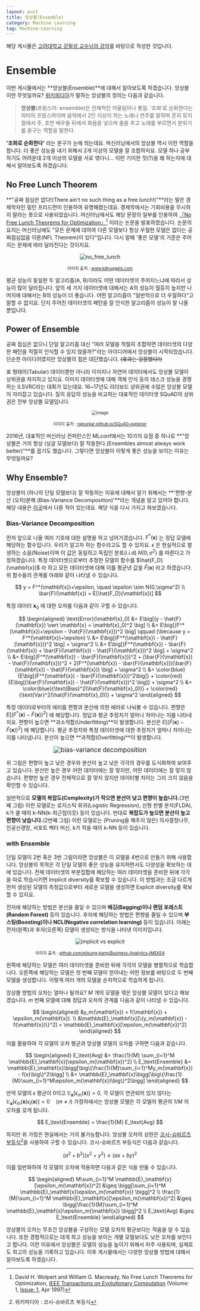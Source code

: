 ```yaml
---
layout: post
title: 앙상블(Ensemble)
category: Machine Learning
tag: Machine-Learning
---
```




해당 게시물은 [고려대학교 강필성 교수님의 강의](https://github.com/pilsung-kang/Business-Analytics-IME654-)를 바탕으로 작성한 것입니다.

# Ensemble

이번 게시물에서는 **앙상블(Ensemble)**에 대해서 알아보도록 하겠습니다. 앙상블이란 무엇일까요? [위키피디아](https://ko.wikipedia.org/wiki/%EC%95%99%EC%83%81%EB%B8%94)가 말하는 앙상블의 정의는 다음과 같습니다.

> **앙상블**(프랑스어: ensemble)은 전체적인 어울림이나 통일. ‘조화’로 순화한다는 의미의 프랑스어이며 음악에서 2인 이상이 하는 노래나 연주를 말하며 흔히 뮤지컬에서 주, 조연 배우들 뒤에서 화음을 넣으며 춤을 추고 노래를 부르면서 분위기를 돋구는 역할을 말한다.

**'조화로 순화한다'** 라는 문구가 눈에 띄는데요. 머신러닝에서의 앙상블 역시 이런 역할을 합니다. 더 좋은 성능을 내기 위해서 2개 이상의 모델을 잘 조합하지요. 모델 하나 공부하기도 어려운데 2개 이상의 모델을 서로 엮다니... 이런 기이한 짓(?)을 왜 하는지에 대해서 알아보도록 하겠습니다.

## No Free Lunch Theorem

**"공짜 점심은 없다!(There ain't no such thing as a free lunch!)"**라는 말은 경제학자인 밀턴 프리드먼이 인용하여 유명해졌는데요. 경제학에서는 기회비용을 무시하지 말라는 뜻으로 사용되었습니다. 머신러닝에서도 해당 문장의 일부를 인용하여 [『No Free Lunch Theorems for Optimization』](https://ieeexplore.ieee.org/document/585893)[^1] 이라는 논문을 발표하였습니다. 논문의 요지는 머신러닝에도 "모든 문제에 대하여 다른 모델보다 항상 우월한 모델은 없다는 공짜점심없음 이론(NFL Theorem)이 있다"입니다. 다시 말해 '좋은 모델'의 기준은 주어지는 문제에 따라 달라진다는 것이지요.

<p align="center"><img src="https://www.kdnuggets.com/wp-content/uploads/Firmin-fig1-no-free-lunch.jpg" alt="no_free_lunch" /></p>

<p align="center" style="font-size:80%">이미지 출처 : <a href="https://www.kdnuggets.com/2019/09/no-free-lunch-data-science.html">www.kdnuggets.com</a></p>

평균 성능이 동일한 두 알고리즘(A, B)이라도 어떤 데이터셋이 주어지느냐에 따라서 성능이 많이 달라집니다. 앞의 세 가지 데이터셋에 대해서는 A의 성능이 월등히 높지만 나머지에 대해서는 B의 성능이 더 좋습니다. 어떤 알고리즘이 "일반적으로 더 우월하다"고 말할 수 없지요. 단지 주어진 데이터셋의 패턴을 잘 인식한 알고리즘이 성능이 잘 나올 뿐입니다.

## Power of Ensemble

공짜 점심은 없으니 단일 알고리즘 대신 "여러 모델을 적절히 조합하면 데이터셋의 다양한 패턴을 적절히 인식할 수 있지 않을까?"라는 아이디어에서 앙상블이 시작되었습니다. 단순한 아이디어였지만 앙상블의 힘은 대단했습니다. ~~(효과는 굉장했다!!)~~

표 형태의(Tabular) 데이터뿐만 아니라 이미지나 자연어 데이터에서도 앙상블 모델이 상위권을 차지하고 있지요. 이미지 데이터셋에 대해 객체 인식 등의 태스크 성능을 경쟁하는 ILSVRC라는 대회가 있는데요. 16~17년도 리더보드 상위권에 수많은 앙상블 모델이 자리잡고 있습니다. 질의 응답의 성능을 비교하는 대표적인 데이터셋 SQuAD의 상위권은 전부 앙상블 모델입니다.

<p align="center"><img src="https://user-images.githubusercontent.com/45377884/111340435-f9082900-86bb-11eb-8ca4-f7f174b465c6.png" alt="image" style="zoom: 80%;" /></p>

<p align="center" style="font-size:80%">이미지 출처 : <a href="https://rajpurkar.github.io/SQuAD-explorer/">rajpurkar.github.io/SQuAD-explorer</a></p>

2016년, 대표적인 머신러닝 컨퍼런스인 MLconf에서는 10가지 요점 중 하나로 **"앙상블은 거의 항상 (싱글 모델보다) 잘 작동한다.(Ensembles almost always work better)"**를 꼽기도 했습니다. 그렇다면 앙상블이 이렇게 좋은 성능을 보이는 이유는 무엇일까요?



## Why Ensemble?

앙상블이 (하나의 단일 모델보다) 잘 작동하는 이유에 대해서 알기 위해서는 **'편향-분산 (오차)분해 (Bias-Variance Decomposition)'**라는 개념을 알고 있어야 합니다. 해당 내용은 [이곳](https://yngie-c.github.io/machine%20learning/2020/04/30/training_test_reg/)에서 다룬 적이 있는데요. 해당 식을 다시 가지고 와보겠습니다.

### Bias-Variance Decomposition

먼저 앞으로 나올 여러 기호에 대한 설명을 하고 넘어가겠습니다. $F^*(\mathbf{x})$ 는 정답 모델에 해당하는 함수입니다. 우리가 알고자 하는 함수라고도 할 수 있지요. $\epsilon$ 은 현실적으로 발생하는 소음(Noise)이며 이 값은 동일하고 독립인 분포(i.i.d) $N(0, \sigma^2)$ 를 따른다고 가정하겠습니다. 특정 데이터셋으로부터 추정한 모델의 함수를 $\hat{F_D}(\mathbf{x})$ 라 하고 모든 데이터셋에 대해 이를 평균낸 값을 $\bar{F}(\mathbf{x})$ 라고 하겠습니다. 위 함수들의 관계를 아래와 같이 나타낼 수 있습니다.


$$
y = F^*(\mathbf{x})+\epsilon, \quad \epsilon \sim N(0,\sigma^2) \\
\bar{F}(\mathbf{x}) = E[\hat{F_D}(\mathbf{x})]
$$


특정 데이터 $\mathbf{x}_0$ 에 대한 오차를 다음과 같이 구할 수 있습니다. 


$$
\begin{aligned}
\text{Error}(\mathbf{x}_0) &= E\big[(y - \hat{F}(\mathbf{x}) \vert \mathbf{x} = \mathbf{x}_0)^2 \big] \\
&= E\big[(F^*(\mathbf{x})+\epsilon - \hat{F}(\mathbf{x}))^2 \big] \qquad (\because y = F^*(\mathbf{x})+\epsilon) \\
&= E\big[(F^*(\mathbf{x}) - \hat{F}(\mathbf{x}))^2 \big] + \sigma^2 \\
&= E\big[(F^*(\mathbf{x}) - \bar{F}(\mathbf{x}) + \bar{F}(\mathbf{x}) - \hat{F}(\mathbf{x}))^2 \big] + \sigma^2 \\
&= E\big[(F^*(\mathbf{x}) - \bar{F}(\mathbf{x}))^2 + (\bar{F}(\mathbf{x}) - \hat{F}(\mathbf{x}))^2 + 2(F^*(\mathbf{x}) - \bar{F}(\mathbf{x}))(\bar{F}(\mathbf{x}) - \hat{F}(\mathbf{x})) \big] + \sigma^2 \\
&= \color{blue}{E\big[(F^*(\mathbf{x}) - \bar{F}(\mathbf{x}))^2\big]} + \color{red}{E\big[(\bar{F}(\mathbf{x}) - \hat{F}(\mathbf{x}))^2 \big]} + \sigma^2 \\
&= \color{blue}{\text{Bias}^2(\hat{F}(\mathbf{x}_0))} + \color{red}{\text{Var}^2(\hat{F}(\mathbf{x}_0))} + \sigma^2
\end{aligned}
$$


특정 데이터로부터의 에러를 편향과 분산에 의한 에러로 나눠볼 수 있습니다. 편향은 $E\big[(F^*(\mathbf{x}) - \bar{F}(\mathbf{x}))^2\big]$ 에 해당합니다. 정답과 평균 추정치가 얼마나 차이나는 지를 나타내지요. 편향이 높으면 **과소적합(Underfitting)**이 발생합니다. 분산은 $E\big[(\bar{F}(\mathbf{x}) - \hat{F}(\mathbf{x}))^2 \big]$ 에 해당합니다. 평균 추정치와 특정 데이터셋에 대한 추정치가 얼마나 차이나는 지를 나타냅니다. 분산이 높으면 **과적합(Overfitting)**이 발생합니다.



<p align="center"><img src="https://media.springernature.com/lw785/springer-static/image/prt%3A978-0-387-30164-8%2F3/MediaObjects/978-0-387-30164-8_3_Part_Fig1-74_HTML.gif" alt="bias-variance decomposition" style="zoom:120%;" /></p>



위 그림은 편향이 높고 낮은 경우와 분산이 높고 낮은 각각의 경우를 도식화하여 보여주고 있습니다. 분산만 높은 경우 어떤 데이터에는 잘 맞지만, 어떤 데이터에는 잘 맞지 않습니다. 편향만 높은 경우 전체적으로 잘 맞지 않지만 데이터별 차이는 그리 크지 않음을 확인할 수 있습니다.

일반적으로 **모델의 복잡도(Complexity)가 작으면 분산이 낮고 편향이 높습니다.**(3번째 그림) 이런 모델로는 로지스틱 회귀(Logistic Regression), 선형 판별 분석(FLDA), k가 클 때의 k-NN(k-최근접이웃) 등이 있습니다. 반대로 **복잡도가 높으면 분산이 높고 편향이 낮습니다.**(2번째 그림) 이런 모델로는 (Pruning을 해주지 않은) 의사결정나무, 인공신경망, 서포트 벡터 머신, k가 작을 때의 k-NN 등이 있습니다.

### with Ensemble

단일 모델이 2번 혹은 3번 그림이라면 앙상블은 이 모델을 4번으로 만들기 위해 사용합니다. 앙상블의 목적은 각 단일 모델의 좋은 성능을 유지하면서도 다양성을 확보하는 데에 있습니다. 전체 데이터셋의 부분집합에 해당하는 여러 데이터셋을 준비한 뒤에 각각을 따로 학습시키면 Implicit diversity를 확보할 수 있습니다. 이 방법과는 조금 다르게 먼저 생성된 모델의 측정값으로부터 새로운 모델을 생성하면 Explicit diversity를 확보할 수 있지요.

전자에 해당하는 방법은 분산을 줄일 수 있으며 **배깅(Bagging)이나 랜덤 포레스트(Random Forest)** 등이 있습니다. 후자에 해당하는 방법은 편향을 줄일 수 있으며 **부스팅(Boosting)이나 NCL(Negative correlation learning)** 등이 있습니다. 아래는 전자(왼쪽)과 후자(오른쪽) 모델이 생성되는 방식을 나타낸 이미지입니다.

<p align="center"><img src="https://user-images.githubusercontent.com/45377884/111492697-3df59380-8780-11eb-917b-e24fa0f82627.png" alt="implicit vs explicit"  /></p>

<p align="center" style="font-size:80%">이미지 출처 : <a href="https://github.com/pilsung-kang/Business-Analytics-IME654-">github.com/pilsung-kang/Business-Analytics-IME654</a></p>

왼쪽에 해당하는 모델은 여러 데이터셋을 준비한 뒤에 각각의 모델을 병렬적으로 학습합니다. 오른쪽에 해당하는 모델은 첫 번째 모델이 얻어내는 어떤 정보를 바탕으로 두 번째 모델을 생성합니다. 이렇게 여러 개의 모델을 순차적으로 학습하게 됩니다.

앙상블 방법의 오차는 얼마나 될까요?  $M$ 개의 모델을 엮은 앙상블 모델이 있다고 해보겠습니다. $m$ 번째 모델에 대해 정답과 오차의 관계를 다음과 같이 나타낼 수 있습니다.


$$
\begin{aligned}
&y_m(\mathbf{x}) = f(\mathbf{x}) + \epsilon_m(\mathbf{x}). \\
&\mathbb{E}_\mathbf{x}[\{y_m(\mathbf{x}) - f(\mathbf{x})\}^2] = \mathbb{E}_\mathbf{x}[\epsilon_m(\mathbf{x})^2]
\end{aligned}
$$


이를 활용하여 각 모델의 오차 평균과 앙상블 모델의 오차를 구하면 다음과 같습니다.


$$
\begin{aligned}
E_\text{Avg} &= \frac{1}{M} \sum_{i=1}^M \mathbb{E}_\mathbf{x}[\epsilon_m(\mathbf{x})^2] \\
E_\text{Ensemble} &= \mathbb{E}_\mathbf{x}\bigg[\big\{\frac{1}{M}\sum_{i=1}^My_m(\mathbf{x}) - f(x)\big\}^2\bigg] \\
&= \mathbb{E}_\mathbf{x}\bigg[\big\{\frac{1}{M}\sum_{i=1}^M\epsilon_m(\mathbf{x})\big\}^2\bigg]
\end{aligned}
$$


만약 모델의 $\epsilon$ 평균이 0이고 $\mathbb{E}_\mathbf{x}[\epsilon_m(\mathbf{x})] = 0$, 각 모델이 연관되어 있지 않다는 $\mathbb{E}_\mathbf{x}[\epsilon_m(\mathbf{x})\epsilon_l(\mathbf{x})] = 0 \quad (m \neq l)$ 가정하에서는 앙상블 모델은 각 모델의 평균의 $1/M$ 의 오차를 갖게 됩니다.


$$
E_\text{Ensemble} = \frac{1}{M} E_\text{Avg}
$$


하지만 위 가정은 현실에서는 거의 불가능합니다. 앙상블 오차의 상한은 [코시-슈바르츠 부등식](https://ko.wikipedia.org/wiki/%EC%BD%94%EC%8B%9C-%EC%8A%88%EB%B0%94%EB%A5%B4%EC%B8%A0_%EB%B6%80%EB%93%B1%EC%8B%9D)[^2]을 사용하여 구할 수 있습니다. 코시-슈바르츠 부등식은 다음과 같습니다.


$$
(a^2+b^2)(x^2+y^2) \geq (ax + by)^2
$$


이를 일반화하여 각 모델의 오차에 적용하면 다음과 같은 식을 만들 수 있습니다.


$$
\begin{aligned}
M\sum_{i=1}^M \mathbb{E}_\mathbf{x}[\epsilon_m(\mathbf{x})^2] &\geq \bigg[\sum_{i=1}^M \mathbb{E}_\mathbf{x}\epsilon_m(\mathbf{x}) \bigg]^2 \\
\frac{1}{M}\sum_{i=1}^M \mathbb{E}_\mathbf{x}[\epsilon_m(\mathbf{x})^2] &\geq \bigg[\frac{1}{M}\sum_{i=1}^M \mathbb{E}_\mathbf{x}\epsilon_m(\mathbf{x}) \bigg]^2 \\
E_\text{Avg} &\geq E_\text{Ensemble}
\end{aligned}
$$


앙상블의 오차는 무조건 앙상블을 구성하는 모델 오차의 평균보다는 작음을 알 수 있습니다. 또한 경험적으로는 대개 최고 성능을 보이는 개별 모델보다도 낮은 오차를 보인다고 합니다. 이런 이유에서 앙상블은 모델의 성능을 높이기 위해서 자주 사용되며, 실제로도 최고의 성능을 기록하고 있습니다. 이후 게시물에서는 다양한 앙상블 방법에 대해서 알아보도록 하겠습니다.



[^1]: David H. Wolpert and William G. Macready, No Free Lunch Theorems for Optimization, [IEEE Transactions on Evolutionary Computation](https://ieeexplore.ieee.org/xpl/RecentIssue.jsp?punumber=4235) (Volume: 1, [Issue: 1](https://ieeexplore.ieee.org/xpl/tocresult.jsp?isnumber=12703), Apr 1997)
[^2]: 위키피디아 : 코시-슈바르츠 부등식